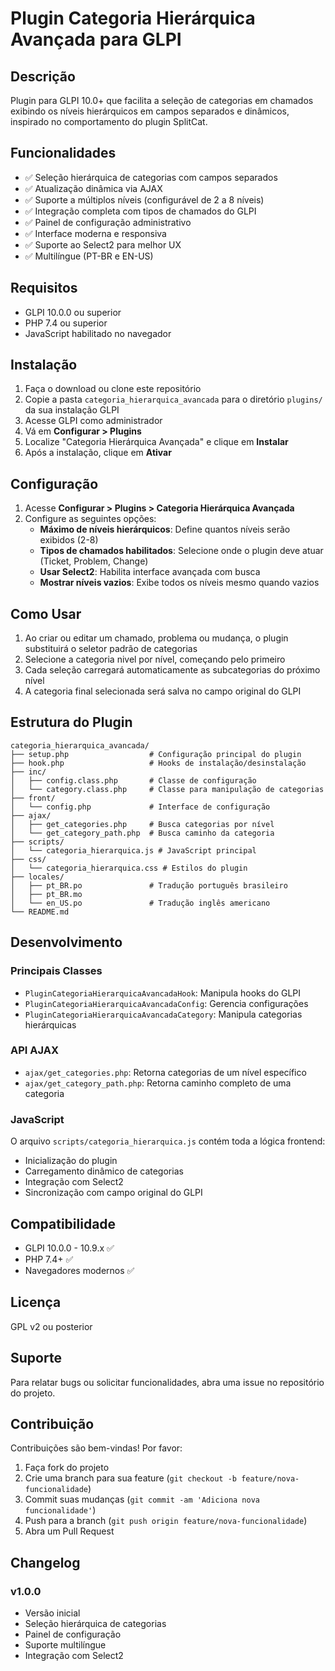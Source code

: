 # Plugin Categoria Hierárquica Avançada para GLPI

## Descrição

Plugin para GLPI 10.0+ que facilita a seleção de categorias em chamados exibindo os níveis hierárquicos em campos separados e dinâmicos, inspirado no comportamento do plugin SplitCat.

## Funcionalidades

- ✅ Seleção hierárquica de categorias com campos separados
- ✅ Atualização dinâmica via AJAX
- ✅ Suporte a múltiplos níveis (configurável de 2 a 8 níveis)
- ✅ Integração completa com tipos de chamados do GLPI
- ✅ Painel de configuração administrativo
- ✅ Interface moderna e responsiva
- ✅ Suporte ao Select2 para melhor UX
- ✅ Multilíngue (PT-BR e EN-US)

## Requisitos

- GLPI 10.0.0 ou superior
- PHP 7.4 ou superior
- JavaScript habilitado no navegador

## Instalação

1. Faça o download ou clone este repositório
2. Copie a pasta `categoria_hierarquica_avancada` para o diretório `plugins/` da sua instalação GLPI
3. Acesse GLPI como administrador
4. Vá em **Configurar > Plugins**
5. Localize "Categoria Hierárquica Avançada" e clique em **Instalar**
6. Após a instalação, clique em **Ativar**

## Configuração

1. Acesse **Configurar > Plugins > Categoria Hierárquica Avançada**
2. Configure as seguintes opções:
   - **Máximo de níveis hierárquicos**: Define quantos níveis serão exibidos (2-8)
   - **Tipos de chamados habilitados**: Selecione onde o plugin deve atuar (Ticket, Problem, Change)
   - **Usar Select2**: Habilita interface avançada com busca
   - **Mostrar níveis vazios**: Exibe todos os níveis mesmo quando vazios

## Como Usar

1. Ao criar ou editar um chamado, problema ou mudança, o plugin substituirá o seletor padrão de categorias
2. Selecione a categoria nivel por nível, começando pelo primeiro
3. Cada seleção carregará automaticamente as subcategorias do próximo nível
4. A categoria final selecionada será salva no campo original do GLPI

## Estrutura do Plugin

```
categoria_hierarquica_avancada/
├── setup.php                  # Configuração principal do plugin
├── hook.php                   # Hooks de instalação/desinstalação
├── inc/
│   ├── config.class.php       # Classe de configuração
│   └── category.class.php     # Classe para manipulação de categorias
├── front/
│   └── config.php             # Interface de configuração
├── ajax/
│   ├── get_categories.php     # Busca categorias por nível
│   └── get_category_path.php  # Busca caminho da categoria
├── scripts/
│   └── categoria_hierarquica.js # JavaScript principal
├── css/
│   └── categoria_hierarquica.css # Estilos do plugin
├── locales/
│   ├── pt_BR.po               # Tradução português brasileiro
│   ├── pt_BR.mo
│   └── en_US.po               # Tradução inglês americano
└── README.md
```

## Desenvolvimento

### Principais Classes

- `PluginCategoriaHierarquicaAvancadaHook`: Manipula hooks do GLPI
- `PluginCategoriaHierarquicaAvancadaConfig`: Gerencia configurações
- `PluginCategoriaHierarquicaAvancadaCategory`: Manipula categorias hierárquicas

### API AJAX

- `ajax/get_categories.php`: Retorna categorias de um nível específico
- `ajax/get_category_path.php`: Retorna caminho completo de uma categoria

### JavaScript

O arquivo `scripts/categoria_hierarquica.js` contém toda a lógica frontend:
- Inicialização do plugin
- Carregamento dinâmico de categorias
- Integração com Select2
- Sincronização com campo original do GLPI

## Compatibilidade

- GLPI 10.0.0 - 10.9.x ✅
- PHP 7.4+ ✅
- Navegadores modernos ✅

## Licença

GPL v2 ou posterior

## Suporte

Para relatar bugs ou solicitar funcionalidades, abra uma issue no repositório do projeto.

## Contribuição

Contribuições são bem-vindas! Por favor:

1. Faça fork do projeto
2. Crie uma branch para sua feature (`git checkout -b feature/nova-funcionalidade`)
3. Commit suas mudanças (`git commit -am 'Adiciona nova funcionalidade'`)
4. Push para a branch (`git push origin feature/nova-funcionalidade`)
5. Abra um Pull Request

## Changelog

### v1.0.0
- Versão inicial
- Seleção hierárquica de categorias
- Painel de configuração
- Suporte multilíngue
- Integração com Select2